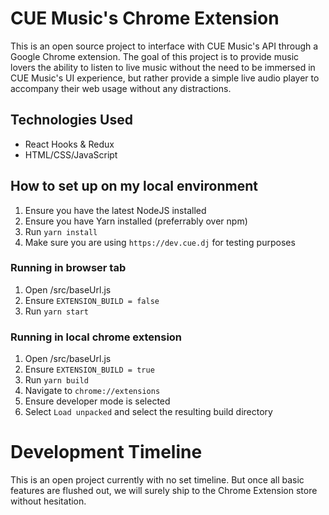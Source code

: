 # CUE Music's Chrome Extension
This is an open source project to interface with CUE Music's API through a Google Chrome extension. The goal of this project is to provide music lovers the ability to listen to live music without the need to be immersed in CUE Music's UI experience, but rather provide a simple live audio player to accompany their web usage without any distractions.

## Technologies Used
- React Hooks & Redux
- HTML/CSS/JavaScript

## How to set up on my local environment
1. Ensure you have the latest NodeJS installed
2. Ensure you have Yarn installed (preferrably over npm)
3. Run ```yarn install```
4. Make sure you are using ```https://dev.cue.dj``` for testing purposes

### Running in browser tab
1. Open /src/baseUrl.js
2. Ensure ```EXTENSION_BUILD = false```
3. Run ```yarn start```

### Running in local chrome extension
1. Open /src/baseUrl.js
2. Ensure ```EXTENSION_BUILD = true```
3. Run ```yarn build```
4. Navigate to ```chrome://extensions```
5. Ensure developer mode is selected
6. Select ```Load unpacked``` and select the resulting build directory

# Development Timeline
This is an open project currently with no set timeline. But once all basic features are flushed out, we will surely ship to the Chrome Extension store without hesitation.